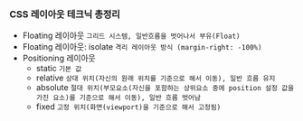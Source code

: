 ### CSS 레이아웃 테크닉 총정리

- Floating 레이아웃 `그리드 시스템, 일반흐름을 벗어나서 부유(Float)`
- Floating 레이아웃: isolate `격리 레이아웃 방식 (margin-right: -100%)`
- Positioning 레이아웃
	- static `기본 값`
	- relative `상대 위치(자신의 원래 위치를 기준으로 해서 이동), 일반 흐름 유지`
	- absolute `절대 위치(부모요소(자신을 포함하는 상위요소 중에 position 설정 값을 가진 요소)를 기준으로 해서 이동), 일반 흐름 벗어남`
	- fixed `고정 위치(화면(viewport)을 기준으로 해서 고정됨)`
